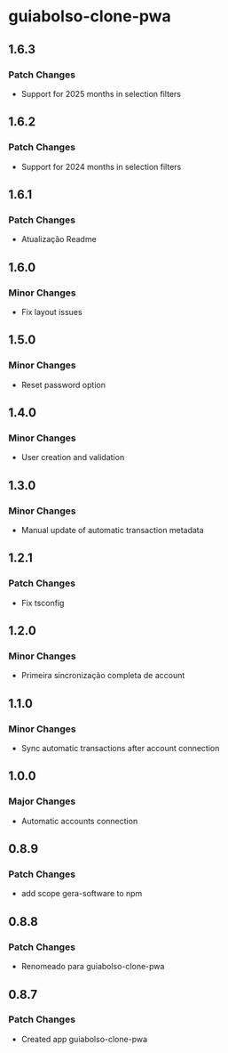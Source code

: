 # guiabolso-clone-pwa

## 1.6.3

### Patch Changes

- Support for 2025 months in selection filters

## 1.6.2

### Patch Changes

- Support for 2024 months in selection filters

## 1.6.1

### Patch Changes

- Atualização Readme

## 1.6.0

### Minor Changes

- Fix layout issues

## 1.5.0

### Minor Changes

- Reset password option

## 1.4.0

### Minor Changes

- User creation and validation

## 1.3.0

### Minor Changes

- Manual update of automatic transaction metadata

## 1.2.1

### Patch Changes

- Fix tsconfig

## 1.2.0

### Minor Changes

- Primeira sincronização completa de account

## 1.1.0

### Minor Changes

- Sync automatic transactions after account connection

## 1.0.0

### Major Changes

- Automatic accounts connection

## 0.8.9

### Patch Changes

- add scope gera-software to npm

## 0.8.8

### Patch Changes

- Renomeado para guiabolso-clone-pwa

## 0.8.7

### Patch Changes

- Created app guiabolso-clone-pwa
